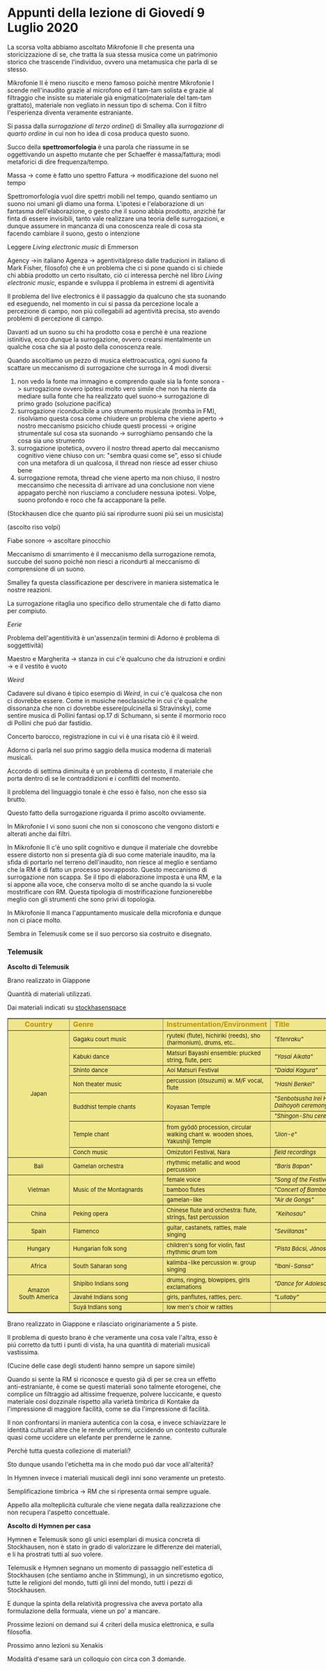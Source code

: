 # Appunti della lezione di Giovedí 9 Luglio 2020

La scorsa volta abbiamo ascoltato Mikrofonie II che presenta una storicizzazione di se, che tratta la sua stessa musica come un patrimonio storico che trascende l'individuo, ovvero una metamusica che parla di se stesso.

Mikrofonie II è meno riuscito e meno famoso poichè mentre Mikrofonie I scende nell'inaudito grazie al microfono ed il tam-tam solista e grazie al filtraggio che insiste su materiale già enigmatico(materiale del tam-tam grattato), materiale non vegliato in nessun tipo di schema. Con il filtro l'esperienza diventa veramente estraniante.

Si passa dalla _surrogazione di terzo ordine_() di Smalley alla _surrogazione di quarto ordine_ in cui non ho idea di cosa produca questo suono.

Succo della **spettromorfologia** è una parola che riassume in se oggettivando un aspetto mutante che per Schaeffer è massa/fattura; modi metaforici di dire frequenza/tempo.

Massa -> come è fatto uno spettro
Fattura -> modificazione del suono nel tempo

Spettromorfologia vuol dire spettri mobili nel tempo, quando sentiamo un suono noi umani gli diamo una forma. L'ipotesi e l'elaborazione di un fantasma dell'elaborazione, o gesto che il suono abbia prodotto, anzichè far finta di essere invisibili, tanto vale realizzare una teoria delle surrogazioni, e dunque assumere in mancanza di una conoscenza reale di cosa sta facendo cambiare il suono, gesto o intenzione

Leggere _Living electronic music_ di Emmerson

Agency ->in italiano Agenza -> agentività(preso dalle traduzioni in italiano di Mark Fisher, filosofo) che è un problema che ci si pone quando ci si chiede chi abbia prodotto un certo risultato, ciò ci interessa perchè nel libro _Living electronic music_, espande e sviluppa il problema in estremi di agentività

Il problema del live electronics è il passaggio da qualcuno che sta suonando ed eseguendo, nel momento in cui si passa da percezione locale a percezione di campo, non piú collegabili ad agentività precisa, sto avendo problemi di percezione di campo.

Davanti ad un suono su chi ha prodotto cosa e perchè è una reazione istinitiva, ecco dunque la surrogazione, ovvero crearsi mentalmente un qualche cosa che sia al posto della conoscenza reale.

Quando ascoltiamo un  pezzo di musica elettroacustica, ogni suono fa scattare un meccanismo di surrogazione che surroga in 4 modi diversi:
1. non vedo la fonte ma immagino e comprendo quale sia la fonte sonora -> surrogazione ovvero ipotesi molto vero simile che non ha niente da mediare sulla fonte che ha realizzato quel suono-> surrogazione di primo grado (soluzione pacifica)
2. surrogazione riconducibile a uno strumento musicale (tromba in FM), risolviamo questa cosa come chiudere un problema che viene aperto -> nostro meccanismo psicicho chiude questi processi -> origine strumentale sul cosa sta suonando -> surroghiamo pensando che la cosa sia uno strumento
3. surrogazione ipotetica, ovvero il nostro thread aperto dal meccanismo cognitivo viene chiuso con un: "sembra quasi come se", esso si chiude con una metafora di un qualcosa, il thread non riesce ad esser chiuso bene
4. surrogazione remota, thread che viene aperto ma non chiuso, il nostro meccansimo che necessita di arrivare ad una conclusione non viene appagato perchè non riusciamo a concludere nessuna ipotesi. Volpe, suono profondo e roco che fa accapponare la pelle.

(Stockhausen dice che quanto piú sai riprodurre suoni piú sei un musicista)

(ascolto riso volpi)

Fiabe sonore -> ascoltare pinocchio

Meccanismo di smarrimento è il meccanismo della surrogazione remota, succube del suono poichè non riesci a ricondurti al meccanismo di comprensione di un suono.

Smalley fa questa classificazione per descrivere in maniera sistematica le nostre reazioni.

La surrogazione ritaglia uno specifico dello strumentale che di fatto diamo per compiuto.

_Eerie_


Problema dell'agentitività è un'assenza(in termini di Adorno è problema di soggettività)

Maestro e Margherita -> stanza in cui c'è qualcuno che da istruzioni e ordini -> e il vestito è vuoto

_Weird_

Cadavere sul divano è tipico esempio di _Weird_, in cui c'è qualcosa che non ci dovrebbe essere. Come in musiche neoclassiche in cui c'è qualche dissonanza che non ci dovrebbe essere(pulcinella si Stravinsky), come sentire musica di Pollini fantasi op.17 di Schumann, si sente il mormorio roco di Pollini che puó dar fastidio.

Concerto barocco, registrazione in cui vi è una risata ciò è il weird.

Adorno ci parla nel suo primo saggio della musica moderna di materiali musicali.

Accordo di settima diminuita è un problema di contesto, il materiale che porta dentro di se le contraddizioni e i conflitti del momento.

Il problema del linguaggio tonale è che esso è falso, non che esso sia brutto.

Questo fatto della surrogazione riguarda il primo ascolto ovviamente.

In Mikrofonie I vi sono suoni che non si conoscono che vengono distorti e alterati anche dai filtri.

In Mikrofonie II c'è uno split cognitivo e dunque il materiale che dovrebbe essere distorto non si presenta già di suo come materiale inaudito, ma la sfida di portarlo nel terreno dell'inaudito, non riesce al meglio e sentiamo che la RM è di fatto un processo sovrapposto. Questo meccanismo di surrogazione non scappa. Se il tipo di elaborazione imposta è una RM, e la si appone alla voce, che conserva molto di se anche quando la si vuole mostrificare con RM. Questa tipologia di mostrificazione funzionerebbe meglio con gli strumenti che sono privi di topologia.

In Mikrofonie II manca l'appuntamento musicale della microfonia e dunque non ci piace molto.

Sembra in Telemusik come se il suo percorso sia costruito e disegnato.

### Telemusik

**Ascolto di Telemusik**

Brano realizzato in Giappone

Quantità di materiali utilizzati.

Dai materiali indicati su [stockhasenspace](https://stockhausenspace.blogspot.com/2015/02/telemusik.html)
<table bgcolor="#F0E68C" border="1" cellpadding="5" cellspacing="0" style="margin-left: auto; margin-right: auto; text-align: left; width: 832px;"><colgroup><col style="mso-width-alt: 5083; mso-width-source: userset; width: 104pt;" width="139">
 <col span="2" style="mso-width-alt: 8301; mso-width-source: userset; width: 170pt;" width="227">
 <col style="mso-width-alt: 8740; mso-width-source: userset; width: 179pt;" width="239">
 </colgroup><tbody>
<tr height="20" style="height: 15.0pt;">
  <td class="xl65" height="20" style="height: 15pt; text-align: center; width: 104pt;" width="139"><span style="color: #bf9000;"><b>Country</b></span></td>
  <td class="xl68" style="width: 170pt;" width="227"><span style="color: #bf9000;"><b>Genre</b></span></td>
  <td class="xl68" style="width: 170pt;" width="227"><span style="color: #bf9000;"><b>Instrumentation/Environment</b></span></td>
  <td class="xl67" style="width: 179pt;" width="239"><span style="color: #bf9000;"><b>Title</b></span></td>
 </tr>
<tr height="40" style="height: 30.0pt;">
  <td class="xl65" height="285" rowspan="8" style="height: 213.75pt; text-align: center;"><span style="font-size: small;">Japan</span></td>
  <td class="xl68" style="width: 170pt;" width="227"><span style="font-size: small;">Gagaku court music</span></td>
  <td class="xl68" style="width: 170pt;" width="227"><span style="font-size: small;">ryuteki (flute), hichiriki
  (reeds), sho (harmonium), drums, etc..</span></td>
  <td class="xl66" style="width: 179pt;" width="239"><i><span class="font6" style="font-size: small;">"Etenraku"</span><span class="font5" style="font-size: small;"><span style="mso-spacerun: yes;">&nbsp;</span></span></i></td>
 </tr>
<tr height="40" style="height: 30pt;">
  <td class="xl68" height="40" style="height: 30pt; width: 170pt;" width="227"><span style="font-size: small;">Kabuki
  dance</span></td>
  <td class="xl68" style="width: 170pt;" width="227"><span style="font-size: small;">Matsuri Bayashi ensemble:
  plucked string, flute, perc</span></td>
  <td class="xl69" style="width: 179pt;" width="239"><i><span style="font-size: small;">"Yasai Aikata"</span></i></td>
 </tr>
<tr height="21" style="height: 15.75pt;">
  <td class="xl68" height="21" style="height: 15.75pt; width: 170pt;" width="227"><span style="font-size: small;">Shinto
  dance</span></td>
  <td class="xl68" style="width: 170pt;" width="227"><span style="font-size: small;">Aoi Matsuri Festival</span></td>
  <td class="xl69" style="width: 179pt;" width="239"><i><span style="font-size: small;">"Daidai Kagura"</span></i></td>
 </tr>
<tr height="40" style="height: 30pt;">
  <td class="xl68" height="40" style="height: 30pt; width: 170pt;" width="227"><span style="font-size: small;">Noh
  theater music</span></td>
  <td class="xl68" style="width: 170pt;" width="227"><span style="font-size: small;">percussion (ōtsuzumi) w. M/F
  vocal, flute</span></td>
  <td class="xl69" style="width: 179pt;" width="239"><i><span style="font-size: small;">"Hashi Benkei"</span></i></td>
 </tr>
<tr height="42" style="height: 31.5pt;">
  <td class="xl68" height="63" rowspan="2" style="height: 47.25pt; width: 170pt;" width="227"><span style="font-size: small;">Buddhist temple chants</span></td>
  <td class="xl68" rowspan="2" style="width: 170pt;" width="227"><span style="font-size: small;">Koyasan Temple</span></td>
  <td class="xl69" style="width: 179pt;" width="239"><i><span style="font-size: small;">"Senbotsusha Irei Heiwa
  Kigan Daihoyoh ceremony"</span></i></td>
 </tr>
<tr height="21" style="height: 15.75pt;">
  <td class="xl66" height="21" style="height: 15.75pt; width: 179pt;" width="239"><i><span style="font-size: small;">"Shingon-Shu
  ceremony"<span style="mso-spacerun: yes;">&nbsp;</span></span></i></td>
 </tr>
<tr height="60" style="height: 45pt;">
  <td class="xl68" height="60" style="height: 45pt; width: 170pt;" width="227"><span style="font-size: small;">Temple
  chant</span></td>
  <td class="xl68" style="width: 170pt;" width="227"><span style="font-size: small;">from gyōdō procession, circular
  walking chant w. wooden shoes, Yakushiji Temple</span></td>
  <td class="xl66" style="width: 179pt;" width="239"><i><span class="font6" style="font-size: small;">"Jion-e"</span><span class="font5" style="font-size: small;"><span style="mso-spacerun: yes;">&nbsp;</span></span></i></td>
 </tr>
<tr height="21" style="height: 15.75pt;">
  <td class="xl68" height="21" style="height: 15.75pt; width: 170pt;" width="227"><span style="font-size: small;">Conch
  music</span></td>
  <td class="xl68" style="width: 170pt;" width="227"><span style="font-size: small;">Omizutori Festival,
  Nara&nbsp;<span style="mso-spacerun: yes;">&nbsp;</span></span></td>
  <td class="xl66" style="width: 179pt;" width="239"><i><span style="font-size: small;">field recordings</span></i></td>
 </tr>
<tr height="40" style="height: 30pt;">
  <td class="xl65" height="40" style="height: 30pt; text-align: center;"><span style="font-size: small;">Bali</span></td>
  <td class="xl68" style="width: 170pt;" width="227"><span style="font-size: small;">Gamelan orchestra</span></td>
  <td class="xl68" style="width: 170pt;" width="227"><span style="font-size: small;">rhythmic metallic and wood
  percussion</span></td>
  <td class="xl69" style="width: 179pt;" width="239"><i><span style="font-size: small;">"Baris Bapan"</span></i></td>
 </tr>
<tr height="21" style="height: 15.75pt;">
  <td class="xl65" height="63" rowspan="3" style="height: 47.25pt; text-align: center;"><span style="font-size: small;">Vietman</span></td>
  <td class="xl68" rowspan="3" style="width: 170pt;" width="227"><span style="font-size: small;">Music of the
  Montagnards</span></td>
  <td class="xl68" style="width: 170pt;" width="227"><span style="font-size: small;">female voice</span></td>
  <td class="xl66" style="width: 179pt;" width="239"><i><span class="font6" style="font-size: small;">"Song
  of the Festival of Love"</span><span class="font5" style="font-size: small;"><span style="mso-spacerun: yes;">&nbsp;</span></span></i></td>
 </tr>
<tr height="21" style="height: 15.75pt;">
  <td class="xl68" height="21" style="height: 15.75pt; width: 170pt;" width="227"><span style="font-size: small;">bamboo
  flutes</span></td>
  <td class="xl66" style="width: 179pt;" width="239"><i><span style="font-size: small;">"Concert of Bamboo
  Whistles"<span style="mso-spacerun: yes;">&nbsp;</span></span></i></td>
 </tr>
<tr height="21" style="height: 15.75pt;">
  <td class="xl68" height="21" style="height: 15.75pt; width: 170pt;" width="227"><span style="font-size: small;">gamelan-like</span></td>
  <td class="xl66" style="width: 179pt;" width="239"><i><span style="font-size: small;">"Air de Gongs"&nbsp;</span></i></td>
 </tr>
<tr height="40" style="height: 30pt;">
  <td class="xl65" height="40" style="height: 30pt; text-align: center;"><span style="font-size: small;">China</span></td>
  <td class="xl68" style="width: 170pt;" width="227"><span style="font-size: small;">Peking opera</span></td>
  <td class="xl68" style="width: 170pt;" width="227"><span style="font-size: small;">Chinese flute and orchestra:
  flute, strings, fast percussion</span></td>
  <td class="xl66" style="width: 179pt;" width="239"><i><span style="font-size: xx-small; mso-spacerun: yes;">&nbsp;</span><span class="font6" style="font-size: small;">"Keihosau"</span></i></td>
 </tr>
<tr height="40" style="height: 30pt;">
  <td class="xl65" height="40" style="height: 30pt; text-align: center;"><span style="font-size: small;">Spain</span></td>
  <td class="xl68" style="width: 170pt;" width="227"><span style="font-size: small;">Flamenco</span></td>
  <td class="xl68" style="width: 170pt;" width="227"><span style="font-size: small;">guitar, castanets, rattles, male
  singing</span></td>
  <td class="xl69" style="width: 179pt;" width="239"><i><span style="font-size: small;">"Sevillanas"</span></i></td>
 </tr>
<tr height="40" style="height: 30pt;">
  <td class="xl65" height="40" style="height: 30pt; text-align: center;"><span style="font-size: small;">Hungary</span></td>
  <td class="xl68" style="width: 170pt;" width="227"><span style="font-size: small;">Hungarian folk song</span></td>
  <td class="xl68" style="width: 170pt;" width="227"><span style="font-size: small;">children's song for violin, fast
  rhythmic drum tom</span></td>
  <td class="xl69" style="width: 179pt;" width="239"><i><span style="font-size: small;">"Pista Bácsi, János
  Bácsi"</span></i></td>
 </tr>
<tr height="40" style="height: 30pt;">
  <td class="xl65" height="40" style="height: 30pt; text-align: center;"><span style="font-size: small;">Africa</span></td>
  <td class="xl68" style="width: 170pt;" width="227"><span style="font-size: small;">South Saharan song</span></td>
  <td class="xl68" style="width: 170pt;" width="227"><span style="font-size: small;">kalimba-like percussion w. group
  singing</span></td>
  <td class="xl69" style="width: 179pt;" width="239"><i><span style="font-size: small;">"Ibani-Sansa"<span style="mso-spacerun: yes;">&nbsp;</span></span></i></td>
 </tr>
<tr height="40" style="height: 30pt;">
  <td class="xl68" height="82" rowspan="3" style="height: 61.5pt; text-align: center; width: 104pt;" width="139"><span style="font-size: small;">Amazon</span><br>
<span style="font-size: small;">South America</span></td>
  <td class="xl68" style="width: 170pt;" width="227"><span style="font-size: small;">Shipibo Indians song</span></td>
  <td class="xl68" style="width: 170pt;" width="227"><span style="font-size: small;">drums, ringing, blowpipes, girls
  exclamations</span></td>
  <td class="xl69" style="width: 179pt;" width="239"><i><span style="font-size: small;">"Dance for Adolescent Girls"</span></i></td>
 </tr>
<tr height="21" style="height: 15.75pt;">
  <td class="xl68" height="21" style="height: 15.75pt; width: 170pt;" width="227"><span style="font-size: small;">Javahé
  Indians song</span></td>
  <td class="xl68" style="width: 170pt;" width="227"><span style="font-size: small;">girls, panflutes, rattles, perc.</span></td>
  <td class="xl69" style="width: 179pt;" width="239"><i><span style="font-size: small;">"Lullaby"</span></i></td>
 </tr>
<tr height="21" style="height: 15.75pt;">
  <td class="xl68" height="21" style="height: 15.75pt; width: 170pt;" width="227"><span style="font-size: small;">Suyá
  Indians song</span></td>
  <td class="xl66" style="width: 170pt;" width="227"><span style="font-size: small;">low men's choir w rattles</span></td>
  <td class="xl67" style="width: 179pt;" width="239"><span style="font-size: small;"><br></span></td>
 </tr>
</tbody></table>

Brano realizzato in Giappone e rilasciato originariamente a 5 piste.

Il problema di questo brano è che veramente una cosa vale l'altra, esso è piú corretto da tutti i punti di vista, ha una quantità di materiali musicali vastissima.

(Cucine delle case degli studenti hanno sempre un sapore simile)

Quando si sente la RM si riconosce e questo già di per se crea un effetto anti-estraniante, è come se questi materiali sono talmente etorogenei, che complice un filtraggio ad altissime frequenze, polvere luccicante, e questo materiale cosí dozzinale rispetto alla varietà timbrica di Kontake da l'impressione di maggiore facilità, come se dia l'impressione di facilità.

Il non confrontarsi in maniera autentica con la cosa, e invece schiavizzare le identità culturali altre che le rende uniformi, uccidendo un contesto culturale quasi come uccidere un elefante per prenderne le zanne.

Perchè tutta questa collezione di materiali?

Sto dunque usando l'etichetta ma in che modo puó dar voce all'alterità?

In Hymnen invece i materiali musicali degli inni sono veramente un pretesto.

Semplificazione timbrica -> RM che si ripresenta ormai sempre uguale.

Appello alla molteplicità culturale che viene negata dalla realizzazione che non recupera l'aspetto concettuale.

**Ascolto di Hymnen per casa**

Hymnen e Telemusik sono gli unici esemplari di musica concreta di Stockhausen, non è stato in grado di valorizzare le differenze dei materiali, e li ha prostrati tutti al suo volere.

Telemusik e Hymnen segnano un momento di passaggio nell'estetica di Stockhausen (che sentiamo anche in Stimmung), in un sincretismo egotico, tutte le religioni del mondo, tutti gli inni del mondo, tutti i pezzi di Stockhausen.

E dunque la spinta della relatività progressiva che aveva portato alla formulazione della formuala, viene un po' a mancare.

Prossime lezioni on demand sui 4 criteri della musica elettronica, e sulla filosofia.

Prossimo anno lezioni su Xenakis

Modalità d'esame sarà un colloquio con circa con 3 domande.
